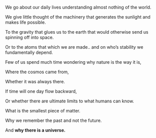 <!--
### Hi there 👋
-->
<!--
**tianfr/tianfr** is a ✨ _special_ ✨ repository because its `README.md` (this file) appears on your GitHub profile.

Here are some ideas to get you started:

- 🔭 I’m currently working on ...
- 🌱 I’m currently learning ...
- 👯 I’m looking to collaborate on ...
- 🤔 I’m looking for help with ...
- 💬 Ask me about ...
- 📫 How to reach me: ...
- 😄 Pronouns: ...
- ⚡ Fun fact: ...
-->
<!--### Stay Hungry, Stay Foolish.-->

We go about our daily lives understanding almost nothing of the world.

We give little thought of the machinery that generates the sunlight and makes life possible.

To the gravity that glues us to the earth that would otherwise send us spinning off into space.

Or to the atoms that which we are made.. and on who’s stability we fundamentally depend.

Few of us spend much time wondering why nature is the way it is,

Where the cosmos came from,

Whether it was always there.

If time will one day flow backward,

Or whether there are ultimate limits to what humans can know.

What is the smallest piece of matter.

Why we remember the past and not the future.

And  **why there is a universe.**
